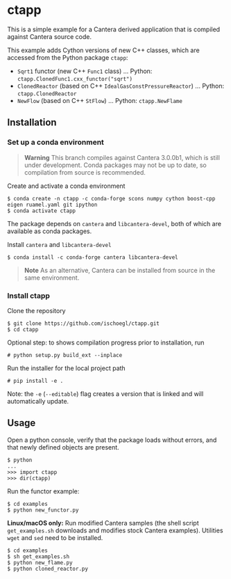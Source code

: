 # ctapp

This is a simple example for a Cantera derived application that is compiled against
Cantera source code.

This example adds Cython versions of new C++ classes, which are accessed from the
Python package `ctapp`:

* `Sqrt1` functor (new C++ `Func1` class) ... Python: `ctapp.ClonedFunc1.cxx_functor("sqrt")`
* `ClonedReactor` (based on C++ `IdealGasConstPressureReactor`) ... Python: `ctapp.ClonedReactor`
* `NewFlow` (based on C++ `StFlow`) ... Python: `ctapp.NewFlame`

## Installation

### Set up a conda environment

> **Warning**
> This branch compiles against Cantera 3.0.0b1, which is still under development. Conda
> packages may not be up to date, so compilation from source is recommended.


Create and activate a conda environment

```
$ conda create -n ctapp -c conda-forge scons numpy cython boost-cpp eigen ruamel.yaml git ipython
$ conda activate ctapp
```

The package depends on `cantera` and `libcantera-devel`, both of which are available as
conda packages.

Install `cantera` and `libcantera-devel`

```
$ conda install -c conda-forge cantera libcantera-devel
```

> **Note**
> As an alternative, Cantera can be installed from source in the same environment.

### Install ctapp

Clone the repository

```
$ git clone https://github.com/ischoegl/ctapp.git
$ cd ctapp
```

Optional step: to shows compilation progress prior to installation, run

```
# python setup.py build_ext --inplace
```

Run the installer for the local project path

```
# pip install -e .
```

Note: the `-e` (`--editable`) flag creates a version that is linked and will
automatically update.

## Usage

Open a python console, verify that the package loads without errors, and that
newly defined objects are present.

```
$ python
...
>>> import ctapp
>>> dir(ctapp)
```

Run the functor example:
```
$ cd examples
$ python new_functor.py
```

**Linux/macOS only:** Run modified Cantera samples (the shell script `get_examples.sh`
downloads and modifies stock Cantera examples). Utilities `wget` and `sed` need to be
installed.

```
$ cd examples
$ sh get_examples.sh
$ python new_flame.py
$ python cloned_reactor.py
```
